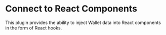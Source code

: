 # Connect to React Components

This plugin provides the ability to inject Wallet data into React components in the form of React hooks.
